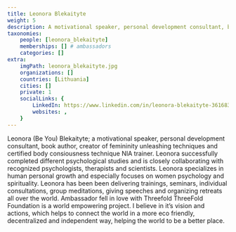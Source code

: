 ```yaml
---
title: Leonora Blekaityte
weight: 5
description: A motivational speaker, personal development consultant, book author, creator of femininity unleashing techniques.
taxonomies:
    people: [leonora_blekaityte]
    memberships: [] # ambassadors
    categories: []
extra:
    imgPath: leonora_blekaityte.jpg
    organizations: []
    countries: [Lithuania]
    cities: []
    private: 1
    socialLinks: {
        LinkedIn: https://www.linkedin.com/in/leonora-blekaityte-36168325/,
        websites: ,
    }
---
```


Leonora (Be You) Blekaityte; a motivational speaker, personal development consultant, book author, creator of femininity unleashing techniques and certified body consiousness technique NIA trainer. Leonora successfully completed different psychological studies and is closely collaborating with recognized psychologists, therapists and scientists. Leonora specializes in human personal growth and especially focuses on women psychology and spirituality. Leonora has been been delivering trainings, seminars, individual consultations, group meditations, giving speeches and organizing retreats all over the world. Ambassador fell in love with Threefold ThreeFold Foundation is a world empowering project. I believe in it’s vision and actions, which helps to connect the world in a more eco friendly, decentralized and independent way, helping the world to be a better place.
